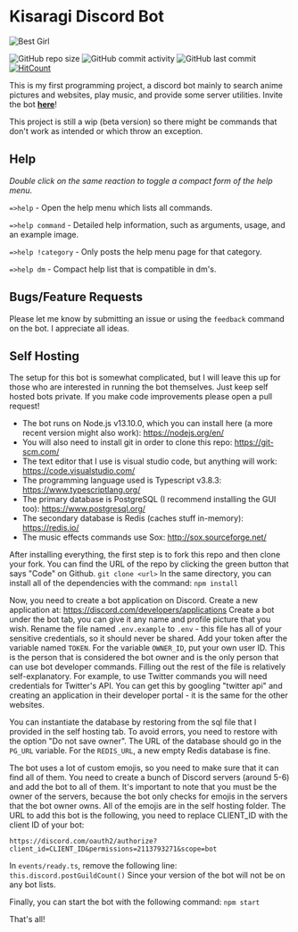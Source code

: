 # Kisaragi Discord Bot
![Best Girl](https://vignette.wikia.nocookie.net/mudae/images/7/73/Kisaragi_%28AL%294.png/revision/latest?cb=20191205095054)

![GitHub repo size](https://img.shields.io/github/repo-size/tenpi/kisaragi)
![GitHub commit activity](https://img.shields.io/github/commit-activity/w/tenpi/kisaragi)
![GitHub last commit](https://img.shields.io/github/last-commit/tenpi/kisaragi)
[![HitCount](http://hits.dwyl.io/tenpi/kisaragi.svg)](http://hits.dwyl.io/tenpi/kisaragi)

This is my first programming project, a discord bot mainly to search anime pictures and websites, play music, and provide some server utilities. Invite the bot [**here**](https://discordapp.com/oauth2/authorize?client_id=593838271650332672&permissions=2113793271&scope=bot)!

This project is still a wip (beta version) so there might be commands that don't work as intended or which throw an exception.

## Help
_Double click on the same reaction to toggle a compact form of the help menu._

`=>help` - Open the help menu which lists all commands.

`=>help command` - Detailed help information, such as arguments, usage, and an example image.

`=>help !category` - Only posts the help menu page for that category.

`=>help dm` - Compact help list that is compatible in dm's.

## Bugs/Feature Requests

Please let me know by submitting an issue or using the `feedback` command on the bot. I appreciate all ideas.

## Self Hosting

The setup for this bot is somewhat complicated, but I will leave this up for those who are interested in running the bot themselves. Just keep self hosted bots private. If you make code improvements please open a pull request!

- The bot runs on Node.js v13.10.0, which you can install here (a more recent version might also work): https://nodejs.org/en/
- You will also need to install git in order to clone this repo: https://git-scm.com/
- The text editor that I use is visual studio code, but anything will work: https://code.visualstudio.com/
- The programming language used is Typescript v3.8.3: https://www.typescriptlang.org/
- The primary database is PostgreSQL (I recommend installing the GUI too): https://www.postgresql.org/
- The secondary database is Redis (caches stuff in-memory): https://redis.io/
- The music effects commands use Sox: http://sox.sourceforge.net/

After installing everything, the first step is to fork this repo and then clone your fork. You can find the URL of the repo by clicking the green button that says "Code" on Github.
```git clone <url>```
In the same directory, you can install all of the dependencies with the command:
```npm install```

Now, you need to create a bot application on Discord. Create a new application at: https://discord.com/developers/applications
Create a bot under the bot tab, you can give it any name and profile picture that you wish. Rename the file named `.env.example` to
`.env` - this file has all of your sensitive credentials, so it should never be shared. Add your token after the variable named `TOKEN`.
For the variable `OWNER_ID`, put your own user ID. This is the person that is considered the bot owner and is the only person that can use bot
developer commands. Filling out the rest of the file is relatively self-explanatory. For example, to use Twitter commands you will need credentials for Twitter's API. You can get this by googling "twitter api" and creating an application in their developer portal - it is the same for the other websites. 

You can instantiate the database by restoring from the sql file that I provided in the self hosting tab. To avoid errors, you need to restore with the option "Do not save owner". The URL of the database should go in the `PG_URL` variable. For the `REDIS_URL`, a new empty Redis database is fine. 

The bot uses a lot of custom emojis, so you need to make sure that it can find all of them. You need to create a bunch of Discord servers (around 5-6) and add the bot to all of them. It's important to note that you must be the owner of the servers, because the bot only checks for emojis in the servers that the bot owner owns. All of the emojis are in the self hosting folder. The URL to add this bot is the following, you need to replace CLIENT_ID with the client ID of your bot:

`https://discord.com/oauth2/authorize?client_id=CLIENT_ID&permissions=2113793271&scope=bot`

In `events/ready.ts`, remove the following line:
```this.discord.postGuildCount()```
Since your version of the bot will not be on any bot lists.

Finally, you can start the bot with the following command:
```npm start```

That's all!